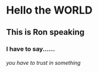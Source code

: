 # Hello the WORLD
## This is Ron speaking
### I have to say......
###### you have to trust in something
